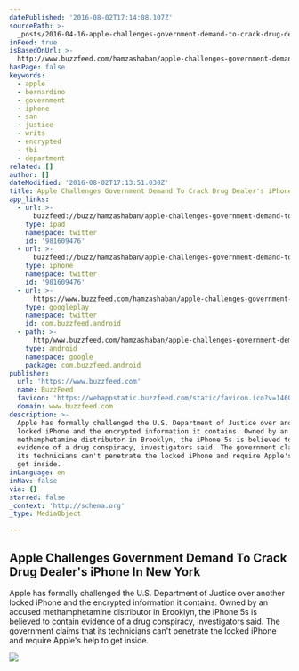 ```yaml
---
datePublished: '2016-08-02T17:14:08.107Z'
sourcePath: >-
  _posts/2016-04-16-apple-challenges-government-demand-to-crack-drug-dealers-ip.md
inFeed: true
isBasedOnUrl: >-
  http://www.buzzfeed.com/hamzashaban/apple-challenges-government-demand-to-crack-drug-dealers-iph#.lyz519Bpy
hasPage: false
keywords:
  - apple
  - bernardino
  - government
  - iphone
  - san
  - justice
  - writs
  - encrypted
  - fbi
  - department
related: []
author: []
dateModified: '2016-08-02T17:13:51.030Z'
title: Apple Challenges Government Demand To Crack Drug Dealer's iPhone In New York
app_links:
  - url: >-
      buzzfeed://buzz/hamzashaban/apple-challenges-government-demand-to-crack-drug-dealers-iph
    type: ipad
    namespace: twitter
    id: '981609476'
  - url: >-
      buzzfeed://buzz/hamzashaban/apple-challenges-government-demand-to-crack-drug-dealers-iph
    type: iphone
    namespace: twitter
    id: '981609476'
  - url: >-
      https://www.buzzfeed.com/hamzashaban/apple-challenges-government-demand-to-crack-drug-dealers-iph
    type: googleplay
    namespace: twitter
    id: com.buzzfeed.android
  - path: >-
      http/www.buzzfeed.com/hamzashaban/apple-challenges-government-demand-to-crack-drug-dealers-iph?utm_source=google&utm_medium=appindex&utm_campaign=appindex
    type: android
    namespace: google
    package: com.buzzfeed.android
publisher:
  url: 'https://www.buzzfeed.com'
  name: BuzzFeed
  favicon: 'https://webappstatic.buzzfeed.com/static/favicon.ico?v=1460753366'
  domain: www.buzzfeed.com
description: >-
  Apple has formally challenged the U.S. Department of Justice over another
  locked iPhone and the encrypted information it contains. Owned by an accused
  methamphetamine distributor in Brooklyn, the iPhone 5s is believed to contain
  evidence of a drug conspiracy, investigators said. The government claims that
  its technicians can't penetrate the locked iPhone and require Apple's help to
  get inside.
inLanguage: en
inNav: false
via: {}
starred: false
_context: 'http://schema.org'
_type: MediaObject

---
```

<article style=""><h1>Apple Challenges Government Demand To Crack Drug Dealer's iPhone In New York</h1><p>Apple has formally challenged the U.S. Department of Justice over another locked iPhone and the encrypted information it contains. Owned by an accused methamphetamine distributor in Brooklyn, the iPhone 5s is believed to contain evidence of a drug conspiracy, investigators said. The government claims that its technicians can't penetrate the locked iPhone and require Apple's help to get inside.</p><img src="https://img.buzzfeed.com/buzzfeed-static/static/2016-04/15/17/campaign_images/webdr05/apple-challenges-government-demand-to-crack-drug--2-12401-1460755652-1_dblbig.jpg" /></article>